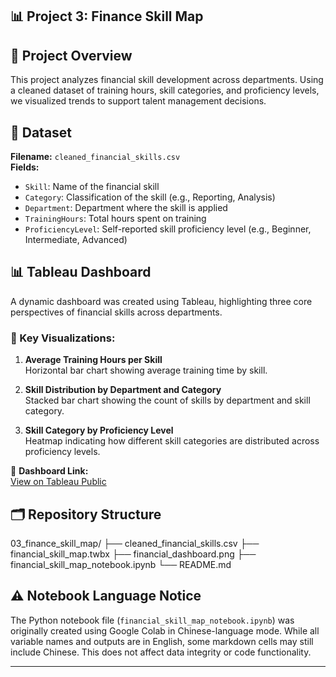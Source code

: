 ## 📊 Project 3: Finance Skill Map

## 📝 Project Overview
This project analyzes financial skill development across departments. Using a cleaned dataset of training hours, skill categories, and proficiency levels, we visualized trends to support talent management decisions.

## 📁 Dataset
**Filename:** `cleaned_financial_skills.csv`  
**Fields:**
- `Skill`: Name of the financial skill
- `Category`: Classification of the skill (e.g., Reporting, Analysis)
- `Department`: Department where the skill is applied
- `TrainingHours`: Total hours spent on training
- `ProficiencyLevel`: Self-reported skill proficiency level (e.g., Beginner, Intermediate, Advanced)

## 📊 Tableau Dashboard
A dynamic dashboard was created using Tableau, highlighting three core perspectives of financial skills across departments.

### 📌 Key Visualizations:
1. **Average Training Hours per Skill**  
   Horizontal bar chart showing average training time by skill.

2. **Skill Distribution by Department and Category**  
   Stacked bar chart showing the count of skills by department and skill category.

3. **Skill Category by Proficiency Level**  
   Heatmap indicating how different skill categories are distributed across proficiency levels.

🔗 **Dashboard Link:**  
[View on Tableau Public](https://public.tableau.com/app/profile/zheng.lyu6601/viz/Financial_skill_map/Financial_skill_map#1)

## 🗂️ Repository Structure
03_finance_skill_map/
├── cleaned_financial_skills.csv
├── financial_skill_map.twbx
├── financial_dashboard.png
├── financial_skill_map_notebook.ipynb
└── README.md

## ⚠️ Notebook Language Notice
The Python notebook file (`financial_skill_map_notebook.ipynb`) was originally created using Google Colab in Chinese-language mode. While all variable names and outputs are in English, some markdown cells may still include Chinese. This does not affect data integrity or code functionality.

---
